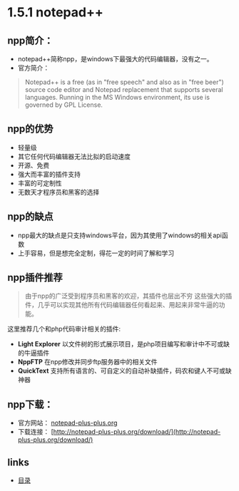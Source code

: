 # 1.5.1 notepad++

## npp简介：
- notepad++简称npp，是windows下最强大的代码编辑器，没有之一。  
- 官方简介：
>Notepad++ is a free (as in "free speech" and also as in "free beer") source code editor and Notepad replacement that supports several languages. Running in the MS Windows environment, its use is governed by GPL License.

## npp的优势
- 轻量级
- 其它任何代码编辑器无法比拟的启动速度
- 开源、免费
- 强大而丰富的插件支持
- 丰富的可定制性
- 无数天才程序员和黑客的选择

## npp的缺点
- npp最大的缺点是只支持windows平台，因为其使用了windows的相关api函数
- 上手容易，但是想完全定制，得花一定的时间了解和学习

## npp插件推荐
>由于npp的广泛受到程序员和黑客的欢迎，其插件也层出不穷
>这些强大的插件，几乎可以实现其他所有代码编辑器任何看起来、用起来非常牛逼的功能。

这里推荐几个和php代码审计相关的插件:
- **Light Explorer**  以文件树的形式展示项目，是php项目编写和审计中不可或缺的牛逼插件
- **NppFTP**  在npp修改并同步ftp服务器中的相关文件
- **QuickText** 支持所有语言的、可自定义的自动补缺插件，码农和键人不可或缺神器

## npp下载：
- 官方网站： [notepad-plus-plus.org](http://notepad-plus-plus.org/)
- 下载连接： [http://notepad-plus-plus.org/download/](http://notepad-plus-plus.org/download/)

## links
- [目录](preface.md)
